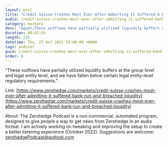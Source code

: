 ```yaml
---
layout: post
title: "Credit Suisse Crashes Most Ever After Admitting It Suffered A Bank Run And Breached Liquidity Requirements"
audio: credit-suisse-crashes-most-ever-after-admitting-it-suffered-bank-run-and-breached-liquidity-0
category: markets
desc: "&quot;These outflows have partially utilized liquidity buffers at the group level and legal entity level, and we have fallen below certain legal entity-level regulatory requirements.&quot;"
duration: 00:02:35
length: 155
datetime: Thu, 27 Oct 2022 18:00:00 +0000
tags: podcast
guid: credit-suisse-crashes-most-ever-after-admitting-it-suffered-bank-run-and-breached-liquidity-0
order: 0
---
```

&quot;These outflows have partially utilized liquidity buffers at the group level and legal entity level, and we have fallen below certain legal entity-level regulatory requirements.&quot;

Link: [https://www.zerohedge.com/markets/credit-suisse-crashes-most-ever-after-admitting-it-suffered-bank-run-and-breached-liquidity](https://www.zerohedge.com/markets/credit-suisse-crashes-most-ever-after-admitting-it-suffered-bank-run-and-breached-liquidity)

About: The Zerohedge Podcast is a non-commercial, automated program, designed to give people a way to get news from Zerohedge in an audio format.  I am actively working on tweaking and improving the setup to create a better listening experience (October 2022).  Suggestions are welcome: [zerohedgePodcast@outlook.com](mailto:zerohedgePodcast@outlook.com)